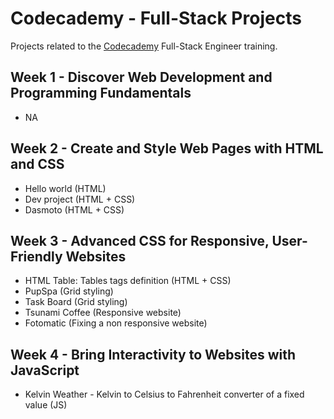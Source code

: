# Codecademy - Full-Stack Projects

Projects related to the [Codecademy](https://www.codecademy.com/) Full-Stack Engineer training.

## Week 1 - Discover Web Development and Programming Fundamentals

- NA

## Week 2 - Create and Style Web Pages with HTML and CSS

- Hello world (HTML)
- Dev project (HTML + CSS)
- Dasmoto (HTML + CSS)

## Week 3 - Advanced CSS for Responsive, User-Friendly Websites

- HTML Table: Tables tags definition (HTML + CSS)
- PupSpa (Grid styling)
- Task Board (Grid styling)
- Tsunami Coffee (Responsive website)
- Fotomatic (Fixing a non responsive website)

## Week 4 - Bring Interactivity to Websites with JavaScript

- Kelvin Weather - Kelvin to Celsius to Fahrenheit converter of a fixed value (JS)
